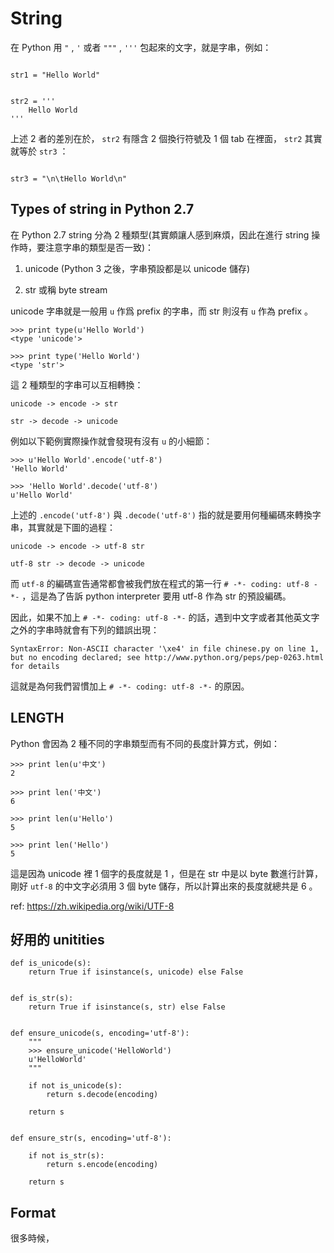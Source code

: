 # String

在 Python 用 `"` , `'` 或者 `"""` , `'''` 包起來的文字，就是字串，例如：

```

str1 = "Hello World"


str2 = '''
    Hello World
'''

```

上述 2 者的差別在於， `str2` 有隱含 2 個換行符號及 1 個 tab 在裡面， `str2` 其實就等於 `str3` ：

```

str3 = "\n\tHello World\n"

```

## Types of string in Python 2.7

在 Python 2.7 string 分為 2 種類型(其實頗讓人感到麻煩，因此在進行 string 操作時，要注意字串的類型是否一致)：

1. unicode (Python 3 之後，字串預設都是以 unicode 儲存)

2. str 或稱 byte stream

unicode 字串就是一般用 `u` 作爲 prefix 的字串，而 str 則沒有 `u` 作為 prefix 。

```
>>> print type(u'Hello World')
<type 'unicode'>

>>> print type('Hello World')
<type 'str'>
```

這 2 種類型的字串可以互相轉換：

```
unicode -> encode -> str

str -> decode -> unicode
```

例如以下範例實際操作就會發現有沒有 `u` 的小細節：

```
>>> u'Hello World'.encode('utf-8')
'Hello World'

>>> 'Hello World'.decode('utf-8')
u'Hello World'
```

上述的 `.encode('utf-8')` 與 `.decode('utf-8')` 指的就是要用何種編碼來轉換字串，其實就是下圖的過程：

```
unicode -> encode -> utf-8 str

utf-8 str -> decode -> unicode
```

而 `utf-8` 的編碼宣告通常都會被我們放在程式的第一行 `# -*- coding: utf-8 -*-` ，這是為了告訴 python interpreter 要用 utf-8 作為 str 的預設編碼。

因此，如果不加上 `# -*- coding: utf-8 -*-` 的話，遇到中文字或者其他英文字之外的字串時就會有下列的錯誤出現：

```
SyntaxError: Non-ASCII character '\xe4' in file chinese.py on line 1, but no encoding declared; see http://www.python.org/peps/pep-0263.html for details
```

這就是為何我們習慣加上 `# -*- coding: utf-8 -*-` 的原因。

## LENGTH

Python 會因為 2 種不同的字串類型而有不同的長度計算方式，例如：

```
>>> print len(u'中文')
2

>>> print len('中文')
6

>>> print len(u'Hello')
5

>>> print len('Hello')
5
```

這是因為 unicode 裡 1 個字的長度就是 1 ，但是在 str 中是以 byte 數進行計算，剛好 `utf-8` 的中文字必須用 3 個 byte 儲存，所以計算出來的長度就總共是 6 。

ref: https://zh.wikipedia.org/wiki/UTF-8

## 好用的 unitities

```
def is_unicode(s):
    return True if isinstance(s, unicode) else False


def is_str(s):
    return True if isinstance(s, str) else False


def ensure_unicode(s, encoding='utf-8'):
    """
    >>> ensure_unicode('HelloWorld')
    u'HelloWorld'
    """

    if not is_unicode(s):
        return s.decode(encoding)

    return s


def ensure_str(s, encoding='utf-8'):

    if not is_str(s):
        return s.encode(encoding)

    return s

```

## Format

很多時候，
